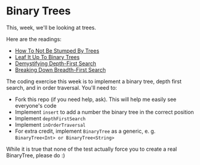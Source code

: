 # Binary Trees

This, week, we'll be looking at trees.

Here are the readings:

* [How To Not Be Stumped By Trees](https://medium.com/basecs/how-to-not-be-stumped-by-trees-5f36208f68a7)
* [Leaf It Up To Binary Trees](https://medium.com/basecs/leaf-it-up-to-binary-trees-11001aaf746d)
* [Demystifying Depth-First Search](https://medium.com/basecs/demystifying-depth-first-search-a7c14cccf056)
* [Breaking Down Breadth-First Search](https://medium.com/basecs/breaking-down-breadth-first-search-cebe696709d9)

The coding exercise this week is to implement a binary tree, depth first search, and in order traversal. 
You'll need to:

- Fork this repo (if you need help, ask). This will help 
me easily see everyone's code
- Implement `insert` to add a number the binary tree
in the correct position
- Implement `depthFirstSearch`
- Implement `inOrderTraversal`
- For extra credit, implement `BinaryTree` as a
generic, e. g. `BinaryTree<Int> or BinaryTree<String>`

While it is true that none of the test actually force 
you to create a real BinaryTree, please do :)